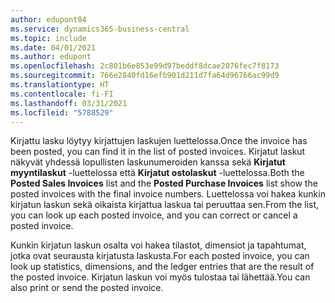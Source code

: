 ```yaml
---
author: edupont04
ms.service: dynamics365-business-central
ms.topic: include
ms.date: 04/01/2021
ms.author: edupont
ms.openlocfilehash: 2c801b6e853e99d97beddf8dcae2076fec7f8173
ms.sourcegitcommit: 766e2840fd16efb901d211d7fa64d96766ac99d9
ms.translationtype: HT
ms.contentlocale: fi-FI
ms.lasthandoff: 03/31/2021
ms.locfileid: "5788529"
---
```

<span data-ttu-id="f267b-101">Kirjattu lasku löytyy kirjattujen laskujen luettelossa.</span><span class="sxs-lookup"><span data-stu-id="f267b-101">Once the invoice has been posted, you can find it in the list of posted invoices.</span></span> <span data-ttu-id="f267b-102">Kirjatut laskut näkyvät yhdessä lopullisten laskunumeroiden kanssa sekä **Kirjatut myyntilaskut** -luettelossa että **Kirjatut ostolaskut** -luettelossa.</span><span class="sxs-lookup"><span data-stu-id="f267b-102">Both the **Posted Sales Invoices** list and the **Posted Purchase Invoices** list show the posted invoices with the final invoice numbers.</span></span> <span data-ttu-id="f267b-103">Luettelossa voi hakea kunkin kirjatun laskun sekä oikaista kirjattua laskua tai peruuttaa sen.</span><span class="sxs-lookup"><span data-stu-id="f267b-103">From the list, you can look up each posted invoice, and you can correct or cancel a posted invoice.</span></span>  

<span data-ttu-id="f267b-104">Kunkin kirjatun laskun osalta voi hakea tilastot, dimensiot ja tapahtumat, jotka ovat seurausta kirjatusta laskusta.</span><span class="sxs-lookup"><span data-stu-id="f267b-104">For each posted invoice, you can look up statistics, dimensions, and the ledger entries that are the result of the posted invoice.</span></span> <span data-ttu-id="f267b-105">Kirjatun laskun voi myös tulostaa tai lähettää.</span><span class="sxs-lookup"><span data-stu-id="f267b-105">You can also print or send the posted invoice.</span></span>  

